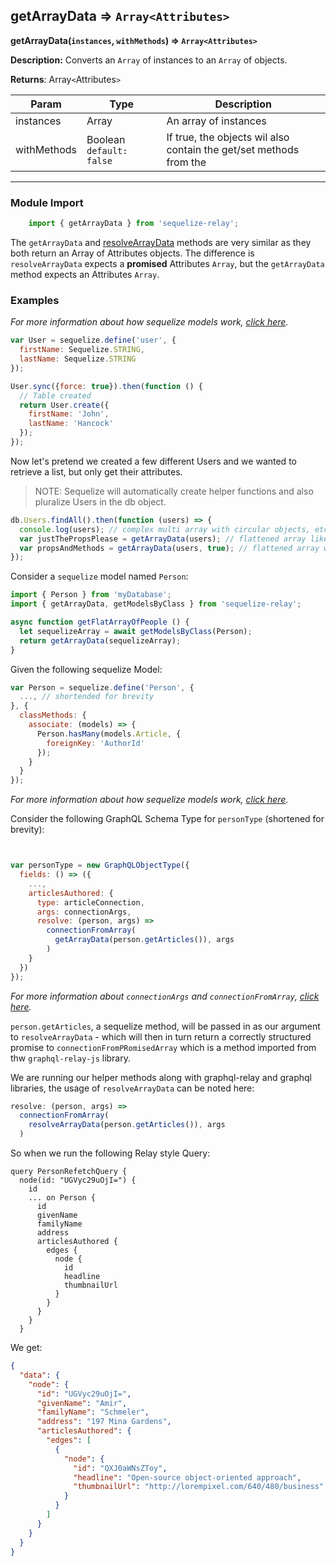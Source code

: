 ## getArrayData ⇒ `Array<Attributes>`
**getArrayData(`instances`, `withMethods`) ⇒ `Array<Attributes>`**

**Description:** Converts an `Array` of <SequelizeModel> instances to an `Array` of <Attributes> objects.


**Returns**: Array`<`Attributes`>`


<table>
<thead><tr><th>Param</th><th>Type</th><th>Description</th></tr></thead>
<tbody>
<tr><td>instances</td><td>Array</td><td>An array of <SequelizeModel> instances</td></tr>
<tr><td>withMethods</td><td>Boolean <code>default: false</code></td><td>If true, the <Attributes> objects wil also contain the get/set methods from the <SequelizeModel></td></tr>
</tbody>
</table>

----


### Module Import
```javascript
    import { getArrayData } from 'sequelize-relay';
```


The `getArrayData` and [resolveArrayData](resolveArrayData.md) methods are very similar as they both return
an Array of Attributes objects.  The difference is `resolveArrayData` expects a **promised**
Attributes `Array`, but the `getArrayData` method expects an Attributes `Array`.

### Examples
*For more information about how sequelize models work, [click here](http://docs.sequelizejs.com/en/latest/docs/models-definition/).*

```javascript
var User = sequelize.define('user', {
  firstName: Sequelize.STRING,
  lastName: Sequelize.STRING
});

User.sync({force: true}).then(function () {
  // Table created
  return User.create({
    firstName: 'John',
    lastName: 'Hancock'
  });
});
```

Now let's pretend we created a few different Users and we wanted to retrieve a list, but only get their attributes.

> NOTE: Sequelize will automatically create helper functions and also pluralize Users in the db object.

```javascript
db.Users.findAll().then(function (users) => {
  console.log(users); // complex multi array with circular objects, etc. good for some use-cases.
  var justThePropsPlease = getArrayData(users); // flattened array like the SQL table.
  var propsAndMethods = getArrayData(users, true); // flattened array with only getters/setters excluding static methods.
});
```

Consider a `sequelize` model named `Person`:

```javascript
import { Person } from 'myDatabase';
import { getArrayData, getModelsByClass } from 'sequelize-relay';

async function getFlatArrayOfPeople () {
  let sequelizeArray = await getModelsByClass(Person);
  return getArrayData(sequelizeArray);
}
```

Given the following sequelize Model:
```javascript
var Person = sequelize.define('Person', {
  ..., // shortended for brevity
}, {
  classMethods: {
    associate: (models) => {
      Person.hasMany(models.Article, {
        foreignKey: 'AuthorId'
      });
    }
  }
});
```
*For more information about how sequelize models work, [click here](http://docs.sequelizejs.com/en/latest/docs/models-definition/).*

Consider the following GraphQL Schema Type for `personType` (shortened for brevity):

```javascript


var personType = new GraphQLObjectType({
  fields: () => ({
    ...,
    articlesAuthored: {
      type: articleConnection,
      args: connectionArgs,
      resolve: (person, args) =>
        connectionFromArray(
          getArrayData(person.getArticles()), args
        )
    }
  })
});
```
*For more information about `connectionArgs` and `connectionFromArray`, [click here](https://github.com/graphql/graphql-relay-js#connections).*

`person.getArticles`, a sequelize method, will be passed in as our argument
to `resolveArrayData` - which will then in turn return a correctly
structured promise to `connectionFromPRomisedArray` which is a method
imported from thw `graphql-relay-js` library.

We are running our helper methods along with graphql-relay and graphql
libraries, the usage of `resolveArrayData` can be noted here:

```javascript
resolve: (person, args) =>
  connectionFromArray(
    resolveArrayData(person.getArticles()), args
  )
```

So when we run the following Relay style Query:

```
query PersonRefetchQuery {
  node(id: "UGVyc29uOjI=") {
    id
    ... on Person {
      id
      givenName
      familyName
      address
      articlesAuthored {
        edges {
          node {
            id
            headline
            thumbnailUrl
          }
        }
      }
    }
  }
```

We get:

```json
{
  "data": {
    "node": {
      "id": "UGVyc29uOjI=",
      "givenName": "Amir",
      "familyName": "Schmeler",
      "address": "197 Mina Gardens",
      "articlesAuthored": {
        "edges": [
          {
            "node": {
              "id": "QXJ0aWNsZToy",
              "headline": "Open-source object-oriented approach",
              "thumbnailUrl": "http://lorempixel.com/640/480/business"
            }
          }
        ]
      }
    }
  }
}
```